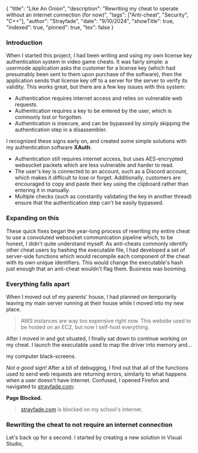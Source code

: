 {
"title": "Like An Onion",
"description": "Rewriting my cheat to operate without an internet connection (for now)",
"tags": ["Anti-cheat", "Security", "C++"],
"author": "Strayfade",
"date": "9/10/2024",
"showTitle": true,
"indexed": true,
"pinned": true,
"tex": false
}

### Introduction
When I started this project, I had been writing and using my own license key authentication system in video game cheats. It was fairly simple: a usermode application asks the customer for a license key (which had presumably been sent to them upon purchase of the software), then the application sends that license key off to a server for the server to verify its validity. This works great, but there are a few key issues with this system:

- Authentication requires internet access and relies on vulnerable web requests.
- Authentication requires a key to be entered by the user, which is commonly lost or forgotten.
- Authentication is insecure, and can be bypassed by simply skipping the authentication step in a disassembler.

I recognized these signs early on, and created some simple solutions with my authentication software **XAuth**:

- Authentication still requires internet access, but uses AES-encrypted websocket packets which are less vulnerable and harder to read.
- The user's key is connected to an account, such as a Discord account, which makes it difficult to lose or forget. Additionally, customers are encouraged to copy and paste their key using the clipboard rather than entering it in manually.
- Multiple checks (such as constantly validating the key in another thread) ensure that the authentication step can't be easily bypassed.

### Expanding on this
These quick fixes began the year-long process of rewriting my entire cheat to use a convoluted websocket communication pipeline which, to be honest, I didn't quite understand myself. As anti-cheats commonly identify other cheat users by hashing the executable file, I had developed a set of server-side functions which would recompile each component of the cheat with its own unique identifiers. This would change the executable's hash just enough that an anti-cheat wouldn't flag them. Business was booming.

### Everything falls apart
When I moved out of my parents' house, I had planned on temporarily leaving my main server running at their house while I moved into my new place. 

> AWS instances are way too expensive right now. This website used to be hosted on an EC2, but now I self-host everything.

After I moved in and got situated, I finally sat down to continue working on my cheat. I launch the executable used to map the driver into memory and...

my computer black-screens.

*Not a good sign!* After a bit of debugging, I find out that all of the functions used to send web requests are returning errors, similarly to what happens when a user doesn't have internet. Confused, I opened Firefox and navigated to [strayfade.com](https://strayfade.com):

**Page Blocked.**

> [strayfade.com](https://strayfade.com) is blocked on my school's internet.

### Rewriting the cheat to not require an internet connection

Let's back up for a second. I started by creating a new solution in Visual Studio, 